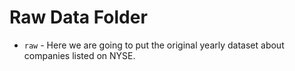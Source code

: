 # Raw Data Folder

- `raw` - Here we are going to put the original yearly dataset about companies listed on NYSE.
